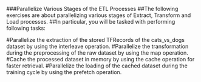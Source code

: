 
###Parallelize Various Stages of the ETL Processes
##The following exercises are about parallelizing various stages of Extract, Transform and Load processes.
##In particular, you will be tasked with performing following tasks:

#Parallelize the extraction of the stored TFRecords of the cats_vs_dogs dataset by using the interleave operation.
#Parallelize the transformation during the preprocessing of the raw dataset by using the map operation.
#Cache the processed dataset in memory by using the cache operation for faster retrieval.
#Parallelize the loading of the cached dataset during the training cycle by using the prefetch operation.
